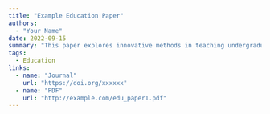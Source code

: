 ```yaml
---
title: "Example Education Paper"
authors:
  - "Your Name"
date: 2022-09-15
summary: "This paper explores innovative methods in teaching undergraduate mathematics."
tags:
  - Education
links:
  - name: "Journal"
    url: "https://doi.org/xxxxxx"
  - name: "PDF"
    url: "http://example.com/edu_paper1.pdf"
---
```

